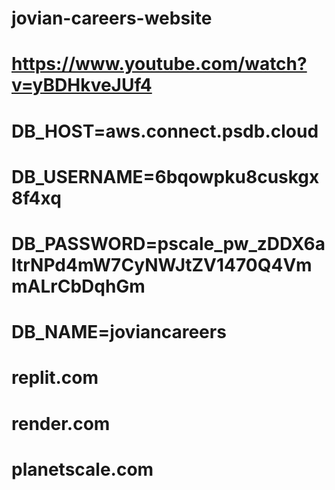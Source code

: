 # jovian-careers-website

# https://www.youtube.com/watch?v=yBDHkveJUf4

# DB_HOST=aws.connect.psdb.cloud
# DB_USERNAME=6bqowpku8cuskgx8f4xq
# DB_PASSWORD=pscale_pw_zDDX6altrNPd4mW7CyNWJtZV1470Q4VmmALrCbDqhGm
# DB_NAME=joviancareers

# replit.com
# render.com
# planetscale.com